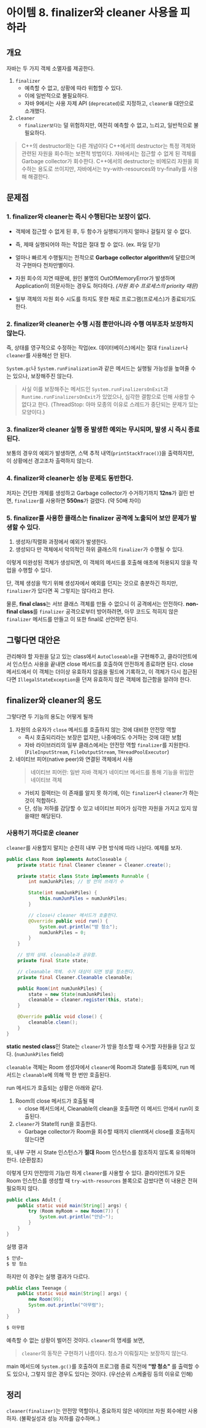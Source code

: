 # 아이템 8. finalizer와 cleaner 사용을 피하라

## 개요

자바는 두 가지 객체 소멸자를 제공한다.

1. `finalizer`
    - 예측할 수 없고, 상황에 따라 위험할 수 있다.
    - 이에 일반적으로 불필요하다.
    - 자바 9에서는 사용 자제 API (`deprecated`)로 지정하고, `cleaner를` 대안으로 소개했다.
2. `cleaner`
    - `finalizer보다는` 덜 위험하지만, 여전히 예측할 수 없고, 느리고, 일반적으로 불필요하다.

> C++의 destructor와는 다른 개념이다
> C++에서의 destructor는 특정 객체와 관련된 자원을 회수하는 보편적 방법이다.
> 자바에서는 접근할 수 없게 된 객체를 Garbage collector가 회수한다.
> C++에서의 destructor는 비메모리 자원을 회수하는 용도로 쓰이지만, 자바에서는 try-with-resources와 try-finally를 사용해 해결한다.

## 문제점

### 1. finalizer와 cleaner는 즉시 수행된다는 보장이 없다.

- 객체에 접근할 수 없게 된 후, 두 함수가 실행되기까지 얼마나 걸릴지 알 수 없다.
- 즉, 제때 실행되어야 하는 작업은 절대 할 수 없다. (ex. 파일 닫기)
- 얼마나 빠르게 수행될지는 전적으로 **Garbage collector algorithm**에 달렸으며 각 구현마다 천차만별이다.

- 자원 회수의 지연 때문에, 원인 불명의 OutOfMemoryError가 발생하며 Application이 의문사하는 경우도 허다하다. *(자원 회수 프로세스의 priority 때문)*
- 일부 객체의 자원 회수 시도를 하지도 못한 채로 프로그램(프로세스)가 종료되기도 한다.

### 2. finalizer와 cleaner는 수행 시점 뿐만아니라 수행 여부조차 보장하지 않는다.

즉, 상태를 영구적으로 수정하는 작업(ex. 데이터베이스)에서는 절대 `finalizer`나 `cleaner`를 사용해선 안 된다.

`System.gc`나 `System.runFinalization`과 같은 메서드는 실행될 가능성을 높여줄 수는 있으나, 보장해주진 않는다.

> 사실 이를 보장해주는 메서드인 `System.runFinalizersOnExit`과 `Runtime.runFinalizersOnExit`가 있었으나, 심각한 결함으로 인해 사용할 수 없다고 한다. (ThreadStop: 아마 모종의 이유로 스레드가 중단되는 문제가 있는 모양이다.)

### 3. finalizer와 cleaner 실행 중 발생한 예외는 무시되며, 발생 시 즉시 종료된다.

보통의 경우의 예외가 발생하면, 스택 추적 내역(`printStackTrace()`)을 출력하지만, 이 상황에선 경고조차 출력하지 않는다.

### 4. finalizer와 cleaner는 성능 문제도 동반한다.

저자는 간단한 개체를 생성하고 Garbage collector가 수거하기까지 **12ns**가 걸린 반면, `finalizer`를 사용하면 **550ns**가 걸렸다. (약 50배 차이)

### 5. finalizer를 사용한 클래스는 finalizer 공격에 노출되어 보안 문제가 발생할 수 있다.

1. 생성자/직렬화 과정에서 예외가 발생한다.
2. 생성되다 만 객체에서 악의적인 하위 클래스의 `finalizer`가 수행될 수 있다.

이렇게 미완성된 객체가 생성되면, 이 객체의 메서드를 호출해 애초에 허용되지 않을 작업을 수행할 수 있다.

단, 객체 생성을 막기 위해 생성자에서 예외를 던지는 것으로 충분하긴 하지만, `finalizer`가 있다면 꼭 그렇지는 않다라고 한다.

물론, **final class**는 서브 클래스 객체를 만들 수 없으니 이 공격에서는 안전하다.
**non-final class**를 `finalizer` 공격으로부터 방어하려면, 아무 코드도 적히지 않은 `finalizer` 메서드를 만들고 이 또한 final로 선언하면 된다.

## 그렇다면 대안은

관리해야 할 자원을 담고 있는 class에서 `AutoCloseable`을 구현해주고, 클라이언트에서 인스턴스 사용을 끝내면 close 메서드를 호출하여 안전하게 종료하면 된다.
close 메서드에서 이 객체는 더이상 유효하지 않음을 필드에 기록하고, 이 객체가 다시 접근된다면 `IllegalStateException`을 던져 유효하지 않은 객체에 접근함을 알려야 한다.

## finalizer와 cleaner의 용도

그렇다면 두 기능의 용도는 어떻게 될까

1. 자원의 소유자가 `close` 메서드를 호출하지 않는 것에 대비한 안전망 역할
    - 즉시 호출되리라는 보장은 없지만, 나중에라도 수거하는 것에 대한 보험
    - 자바 라이브러리의 일부 클래스에서는 안전망 역할 `finalizer`를 지원한다. (`FileInputStream`, `FileOutputStream`, `THreadPoolExecutor`)
2. 네이티브 피어(native peer)와 연결된 객체에서 사용
    > 네이티브 피어란: 일반 자바 객체가 네이티브 메서드를 통해 기능을 위임한 네이티브 객체
    - 가비지 컬렉터는 이 존재를 알지 못 하기에, 이는 `finalizer`나 `cleaner`가 하는 것이 적합하다.
    - 단, 성능 저하를 감당할 수 있고 네이티브 피어가 심각한 자원을 가지고 있지 않을때만 해당된다.

### 사용하기 까다로운 cleaner

`cleaner`를 사용할지 말지는 순전히 내부 구현 방식에 따라 나뉜다.
예제를 보자.

```java
public class Room implements AutoCloseable {
    private static final Cleaner cleaner = Cleaner.create();

    private static class State implements Runnable {
        int numJunkPiles; // 방 안의 쓰레기 수

        State(int numJunkPiles) {
            this.numJunPiles = numJunkPiles;
        }

        // close나 cleaner 메서드가 호출한다.
        @Override public void run() {
            System.out.println("방 청소");
            numJunkPiles = 0;
        }
    }

    // 방의 상태. cleanable과 공유함.
    private final State state;

    // cleanable 객체. 수거 대상이 되면 방을 청소한다.
    private final Cleaner.Cleanable cleanable;

    public Room(int numJunkPiles) {
        state = new State(numJunkPiles);
        cleanable = cleaner.register(this, state);
    }

    @Override public void close() {
        cleanable.clean();
    }
}
```

**static nested class**인 State는 `cleaner`가 방을 청소할 때 수거할 자원들을 담고 있다.
(`numJunkPiles` field)

`cleanable` 객체는 Room 생성자에서 `cleaner`에 Room과 State를 등록되며, run 메서드는 `cleanable`에 의해 딱 한 번만 호출된다.

run 메서드가 호출되는 상황은 아래와 같다.

1. Room의 close 메서드가 호출될 때
    - close 메서드에서, Cleanable의 clean을 호출하면 이 메서드 안에서 run이 호출된다.
2. `cleaner`가 State의 run을 호출한다.
    - Garbage collector가 Room을 회수할 때까지 client에서 close를 호출하지 않는다면

또, 내부 구현 시 State 인스턴스가 **절대** Room 인스턴스를 참조하지 않도록 유의해야 한다. (순환참조)

이렇게 단지 안전망의 기능만 하게 `cleaner`를 사용할 수 있다.
클라이언트가 모든 Room 인스턴스를 생성할 때 `try-with-resources` 블록으로 감쌌다면 이 내용은 전혀 필요하지 않다.

```java
public class Adult {
    public static void main(String[] args) {
        try (Room myRoom = new Room(7)) {
            System.out.println("안녕~");
        }
    }
}
```

실행 결과

```bash
$ 안녕~
$ 방 청소
```

하지만 이 경우는 실행 결과가 다르다.

```java
public class Teenage {
    public static void main(String[] args) {
        new Room(99);
        System.out.println("아무렴");
    }
}

```

```bash
$ 아무렴
```

예측할 수 없는 상황이 벌어진 것이다. `cleaner`의 명세를 보면,
> `cleaner`의 동작은 구현하기 나름이다. 청소가 이뤄질지는 보장하지 않는다.

main 메서드에 `System.gc()`를 호출하여 프로그램 종료 직전에 **"방 청소"** 를 출력할 수도 있으나, 그렇지 않은 경우도 있다는 것이다. (우선순위 스케줄링 등의 이유로 인해)

## 정리

`cleaner(finalizer)`는 안전망 역할이나, 중요하지 않은 네이티브 자원 회수에만 사용하자. (불확실성과 성능 저하를 감수하며..)
